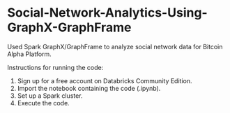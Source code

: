 # Social-Network-Analytics-Using-GraphX-GraphFrame
Used Spark GraphX/GraphFrame to analyze social network data for Bitcoin Alpha Platform.

Instructions for running the code:
1. Sign up for a free account on Databricks Community Edition.
2. Import the notebook containing the code (.ipynb).
3. Set up a Spark cluster.
4. Execute the code.
